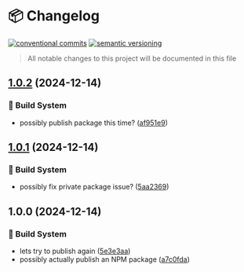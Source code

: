 # 📦 Changelog 
[![conventional commits](https://img.shields.io/badge/conventional%20commits-1.0.0-yellow.svg)](https://conventionalcommits.org)
[![semantic versioning](https://img.shields.io/badge/semantic%20versioning-2.0.0-green.svg)](https://semver.org)
> All notable changes to this project will be documented in this file

## [1.0.2](https://github.com/mmiscool/scrape_to_markdown/compare/v1.0.1...v1.0.2) (2024-12-14)

### 🤖 Build System

* possibly publish package this time? ([af951e9](https://github.com/mmiscool/scrape_to_markdown/commit/af951e99d6dfc6d4667fe6bb32ccc70b555d9394))

## [1.0.1](https://github.com/mmiscool/scrape_to_markdown/compare/v1.0.0...v1.0.1) (2024-12-14)

### 🤖 Build System

* possibly fix private package issue? ([5aa2369](https://github.com/mmiscool/scrape_to_markdown/commit/5aa2369976930e1a4c17dd5ff403bf25321e921f))

## 1.0.0 (2024-12-14)

### 🤖 Build System

* lets try to publish again ([5e3e3aa](https://github.com/mmiscool/scrape_to_markdown/commit/5e3e3aa590d7f0806b8746393f44819983a9a367))
* possibly actually publish an NPM package ([a7c0fda](https://github.com/mmiscool/scrape_to_markdown/commit/a7c0fdab7b8113b7f787528b81d22e5f05d88cd7))
